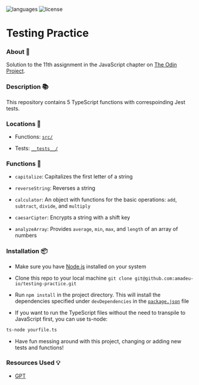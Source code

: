 ![languages](https://img.shields.io/badge/languages-ts-blue)
![license](https://img.shields.io/badge/license-MIT-green)

# Testing Practice

### About 📖

Solution to the 11th assignment in the JavaScript chapter on [The Odin Project](https://www.theodinproject.com/lessons/node-path-javascript-testing-practice).

### Description 📚

This repository contains 5 TypeScript functions with correspoinding Jest tests.

### Locations 📍

- Functions: [`src/`](src/)

- Tests: [`__tests__/`](__tests__/)

### Functions 🔧

- `capitalize`: Capitalizes the first letter of a string

- `reverseString`: Reverses a string

- `calculator`: An object with functions for the basic operations: `add`, `subtract`, `divide`, and `multiply`

- `caesarCipter`: Encrypts a string with a shift key

- `analyzeArray`: Provides `average`, `min`, `max`, and `length` of an array of numbers

### Installation 📦

- Make sure you have [Node.js](https://nodejs.org) installed on your system

- Clone this repo to your local machine `git clone git@github.com:amadeu-io/testing-practice.git`

- Run `npm install` in the project directory. This will install the dependencies specified under `devDependencies` in the [`package.json`](package.json) file

- If you want to run the TypeScript files without the need to transpile to JavaScript first, you can use ts-node:

```bash
ts-node yourfile.ts
```

- Have fun messing around with this project, changing or adding new tests and functions!

### Resources Used 💡

- [GPT](https://chat.openai.com)
